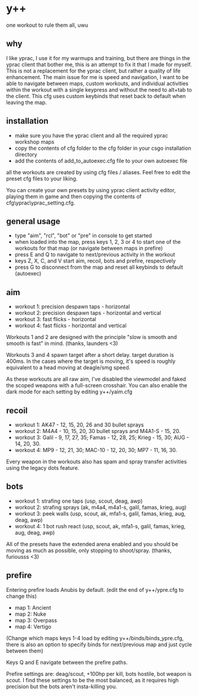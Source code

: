 # y++
one workout to rule them all, uwu

## why
I like yprac, I use it for my warmups and training, but there are things in the yprac client that bother me, this is an attempt to fix it that I made for myself. This is not a replacement for the yprac client, but rather a quality of life enhancement.
The main issue for me is speed and navigation, I want to be able to navigate between maps, custom workouts, and individual activities within the workout with a single keypress and without the need to alt+tab to the client. This cfg uses custom keybinds that reset back to default when leaving the map.

## installation
- make sure you have the yprac client and all the required yprac workshop maps
- copy the contents of cfg folder to the cfg folder in your csgo installation directory
- add the contents of add_to_autoexec.cfg file to your own autoexec file

all the workouts are created by using cfg files / aliases. Feel free to edit the preset cfg files to your liking.

You can create your own presets by using yprac client activity editor, playing them in game and then copying the contents of cfg\yprac\yprac_setting.cfg.

## general usage
- type "aim", "rcl", "bot" or "pre" in console to get started
- when loaded into the map, press keys 1, 2, 3 or 4 to start one of the workouts for that map (or navigate between maps in prefire)
- press E and Q to navigate to next/previous activity in the workout
- keys Z, X, C, and V start aim, recoil, bots and prefire, respectively
- press G to disconnect from the map and reset all keybinds to default (autoexec)

## aim
- workout 1: precision despawn taps - horizontal
- workout 2: precision despawn taps - horizontal and vertical
- workout 3: fast flicks - horizontal
- workout 4: fast flicks - horizontal and vertical

Workouts 1 and 2 are designed with the principle "slow is smooth and smooth is fast" in mind. (thanks, launders <3)

Workouts 3 and 4 spawn target after a short delay. target duration is 400ms. In the cases where the target is moving, it's speed is roughly equivalent to a head moving at deagle/smg speed.

As these workouts are all raw aim, I've disabled the viewmodel and faked the scoped weapons with a full-screen crosshair.
You can also enable the dark mode for each setting by editing y++/yaim.cfg

## recoil 
- workout 1: AK47 - 12, 15, 20, 26 and 30 bullet sprays
- workout 2: M4A4 - 10, 15, 20, 30 bullet sprays and M4A1-S - 15, 20.
- workout 3: Galil - 9, 17, 27, 35; Famas - 12, 28, 25; Krieg - 15, 30; AUG - 14, 20, 30.
- workout 4: MP9 - 12, 21, 30; MAC-10 - 12, 20, 30; MP7 - 11, 16, 30.

Every weapon in the workouts also has spam and spray transfer activities using the legacy dots feature.

## bots
- workout 1: strafing one taps (usp, scout, deag, awp)
- workout 2: strafing sprays (ak, m4a4, m4a1-s, galil, famas, krieg, aug)
- workout 3: peek walls (usp, scout, ak, mfa1-s, galil, famas, krieg, aug, deag, awp)
- workout 4: 1 bot rush react (usp, scout, ak, mfa1-s, galil, famas, krieg, aug, deag, awp)

All of the presets have the extended arena enabled and you should be moving as much as possible, only stopping to shoot/spray. (thanks, furiousss <3)

## prefire

Entering prefire loads Anubis by default. (edit the end of y++/ypre.cfg to change this)

- map 1: Ancient
- map 2: Nuke
- map 3: Overpass
- map 4: Vertigo

(Change which maps keys 1-4 load by editing y++/binds/binds_ypre.cfg, there is also an option to specify binds for next/previous map and just cycle between them)

Keys Q and E navigate between the prefire paths.

Prefire settings are: deag/scout, +100hp per kill, bots hostile, bot weapon is scout. I find these settings to be the most balanced, as it requires high precision but the bots aren't insta-killing you.
